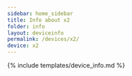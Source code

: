 ```yaml
---
sidebar: home_sidebar
title: Info about x2
folder: info
layout: deviceinfo
permalink: /devices/x2/
device: x2
---
```

{% include templates/device_info.md %}
